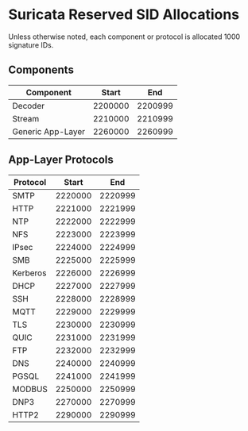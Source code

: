 # Suricata Reserved SID Allocations

Unless otherwise noted, each component or protocol is allocated 1000
signature IDs.

## Components

| Component         | Start   | End     |
| ----------------- | ------- | ------- |
| Decoder           | 2200000 | 2200999 |
| Stream            | 2210000 | 2210999 |
| Generic App-Layer | 2260000 | 2260999 |

## App-Layer Protocols

| Protocol | Start   | End     |
| -------- | ------- | ------- |
| SMTP     | 2220000 | 2220999 |
| HTTP     | 2221000 | 2221999 |
| NTP      | 2222000 | 2222999 |
| NFS      | 2223000 | 2223999 |
| IPsec    | 2224000 | 2224999 |
| SMB      | 2225000 | 2225999 |
| Kerberos | 2226000 | 2226999 |
| DHCP     | 2227000 | 2227999 |
| SSH      | 2228000 | 2228999 |
| MQTT     | 2229000 | 2229999 |
| TLS      | 2230000 | 2230999 |
| QUIC     | 2231000 | 2231999 |
| FTP      | 2232000 | 2232999 |
| DNS      | 2240000 | 2240999 |
| PGSQL    | 2241000 | 2241999 |
| MODBUS   | 2250000 | 2250999 |
| DNP3     | 2270000 | 2270999 |
| HTTP2    | 2290000 | 2290999 |
